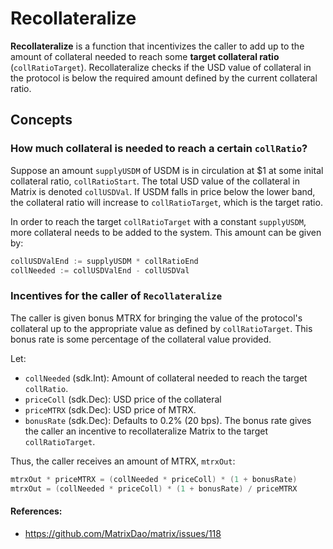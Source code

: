 # Recollateralize

**Recollateralize** is a function that incentivizes the caller to add up to the amount of collateral needed to reach some **target collateral ratio** (`collRatioTarget`). Recollateralize checks if the USD value of collateral in the protocol is below the required amount defined by the current collateral ratio.

## Concepts

### How much collateral is needed to reach a certain `collRatio`?

Suppose an amount `supplyUSDM` of USDM is in circulation at $1 at some inital collateral ratio, `collRatioStart`. The total USD value of the collateral in Matrix is denoted `collUSDVal`. If USDM falls in price below the lower band, the collateral ratio will increase to `collRatioTarget`, which is the target ratio.  

In order to reach the target `collRatioTarget` with a constant `supplyUSDM`, more collateral needs to be added to the system. This amount can be given by:
```go
collUSDValEnd := supplyUSDM * collRatioEnd
collNeeded := collUSDValEnd - collUSDVal
```

### Incentives for the caller of `Recollateralize`

The caller is given bonus MTRX for bringing the value of the protocol's collateral up to the appropriate value as defined by `collRatioTarget`. This bonus rate is some percentage of the collateral value provided.

Let:
- `collNeeded` (sdk.Int): Amount of collateral needed to reach the target `collRatio`.
- `priceColl` (sdk.Dec): USD price of the collateral  
- `priceMTRX` (sdk.Dec): USD price of MTRX.
- `bonusRate` (sdk.Dec): Defaults to 0.2% (20 bps). The bonus rate gives the caller an incentive to recollateralize Matrix to the target `collRatioTarget`.

Thus, the caller receives an amount of MTRX, `mtrxOut`:
```go
mtrxOut * priceMTRX = (collNeeded * priceColl) * (1 + bonusRate)
mtrxOut = (collNeeded * priceColl) * (1 + bonusRate) / priceMTRX
```

#### References: 
- https://github.com/MatrixDao/matrix/issues/118
